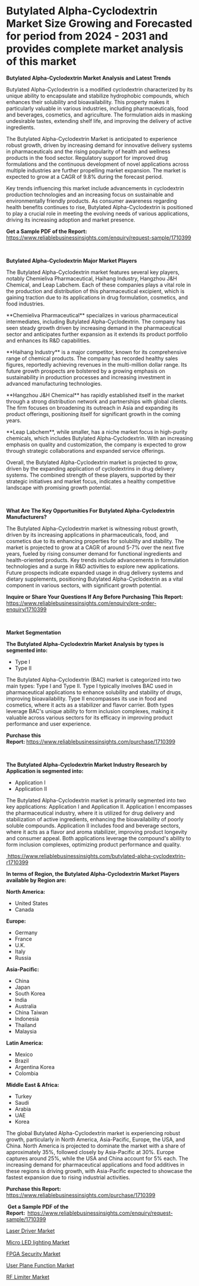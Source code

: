 <p><h1>Butylated Alpha-Cyclodextrin Market Size Growing and Forecasted for period from 2024 - 2031 and provides complete market analysis of this market</h1></p><p><strong>Butylated Alpha-Cyclodextrin Market Analysis and Latest Trends</strong></p>
<p><p>Butylated Alpha-Cyclodextrin is a modified cyclodextrin characterized by its unique ability to encapsulate and stabilize hydrophobic compounds, which enhances their solubility and bioavailability. This property makes it particularly valuable in various industries, including pharmaceuticals, food and beverages, cosmetics, and agriculture. The formulation aids in masking undesirable tastes, extending shelf life, and improving the delivery of active ingredients.</p><p>The Butylated Alpha-Cyclodextrin Market is anticipated to experience robust growth, driven by increasing demand for innovative delivery systems in pharmaceuticals and the rising popularity of health and wellness products in the food sector. Regulatory support for improved drug formulations and the continuous development of novel applications across multiple industries are further propelling market expansion. The market is expected to grow at a CAGR of 9.8% during the forecast period. </p><p>Key trends influencing this market include advancements in cyclodextrin production technologies and an increasing focus on sustainable and environmentally friendly products. As consumer awareness regarding health benefits continues to rise, Butylated Alpha-Cyclodextrin is positioned to play a crucial role in meeting the evolving needs of various applications, driving its increasing adoption and market presence.</p></p>
<p><strong>Get a Sample PDF of the Report:&nbsp;</strong> <a href="https://www.reliablebusinessinsights.com/enquiry/request-sample/1710399?utm_campaign=1588&utm_medium=2&utm_source=Github&utm_content=ia&utm_term=22102024&utm_id=butylated-alpha-cyclodextrin">https://www.reliablebusinessinsights.com/enquiry/request-sample/1710399</a></p>
<p>&nbsp;</p>
<p><strong>Butylated Alpha-Cyclodextrin Major Market Players</strong></p>
<p><p>The Butylated Alpha-Cyclodextrin market features several key players, notably Chemieliva Pharmaceutical, Haihang Industry, Hangzhou J&H Chemical, and Leap Labchem. Each of these companies plays a vital role in the production and distribution of this pharmaceutical excipient, which is gaining traction due to its applications in drug formulation, cosmetics, and food industries.</p><p>**Chemieliva Pharmaceutical** specializes in various pharmaceutical intermediates, including Butylated Alpha-Cyclodextrin. The company has seen steady growth driven by increasing demand in the pharmaceutical sector and anticipates further expansion as it extends its product portfolio and enhances its R&D capabilities. </p><p>**Haihang Industry** is a major competitor, known for its comprehensive range of chemical products. The company has recorded healthy sales figures, reportedly achieving revenues in the multi-million dollar range. Its future growth prospects are bolstered by a growing emphasis on sustainability in production processes and increasing investment in advanced manufacturing technologies.</p><p>**Hangzhou J&H Chemical** has rapidly established itself in the market through a strong distribution network and partnerships with global clients. The firm focuses on broadening its outreach in Asia and expanding its product offerings, positioning itself for significant growth in the coming years.</p><p>**Leap Labchem**, while smaller, has a niche market focus in high-purity chemicals, which includes Butylated Alpha-Cyclodextrin. With an increasing emphasis on quality and customization, the company is expected to grow through strategic collaborations and expanded service offerings.</p><p>Overall, the Butylated Alpha-Cyclodextrin market is projected to grow, driven by the expanding application of cyclodextrins in drug delivery systems. The combined strength of these players, supported by their strategic initiatives and market focus, indicates a healthy competitive landscape with promising growth potential.</p></p>
<p>&nbsp;</p>
<p><strong>What Are The Key Opportunities For Butylated Alpha-Cyclodextrin Manufacturers?</strong></p>
<p><p>The Butylated Alpha-Cyclodextrin market is witnessing robust growth, driven by its increasing applications in pharmaceuticals, food, and cosmetics due to its enhancing properties for solubility and stability. The market is projected to grow at a CAGR of around 5-7% over the next five years, fueled by rising consumer demand for functional ingredients and health-oriented products. Key trends include advancements in formulation technologies and a surge in R&D activities to explore new applications. Future prospects indicate expanded usage in drug delivery systems and dietary supplements, positioning Butylated Alpha-Cyclodextrin as a vital component in various sectors, with significant growth potential.</p></p>
<p><strong>Inquire or Share Your Questions If Any Before Purchasing This Report:</strong> <a href="https://www.reliablebusinessinsights.com/enquiry/pre-order-enquiry/1710399?utm_campaign=1588&utm_medium=2&utm_source=Github&utm_content=ia&utm_term=22102024&utm_id=butylated-alpha-cyclodextrin">https://www.reliablebusinessinsights.com/enquiry/pre-order-enquiry/1710399</a></p>
<p>&nbsp;</p>
<p><strong>Market Segmentation</strong></p>
<p><strong>The Butylated Alpha-Cyclodextrin Market Analysis by types is segmented into:</strong></p>
<p><ul><li>Type I</li><li>Type II</li></ul></p>
<p><p>The Butylated Alpha-Cyclodextrin (BAC) market is categorized into two main types: Type I and Type II. Type I typically involves BAC used in pharmaceutical applications to enhance solubility and stability of drugs, improving bioavailability. Type II encompasses its use in food and cosmetics, where it acts as a stabilizer and flavor carrier. Both types leverage BAC's unique ability to form inclusion complexes, making it valuable across various sectors for its efficacy in improving product performance and user experience.</p></p>
<p><strong>Purchase this Report:&nbsp;</strong><a href="https://www.reliablebusinessinsights.com/purchase/1710399?utm_campaign=1588&utm_medium=2&utm_source=Github&utm_content=ia&utm_term=22102024&utm_id=butylated-alpha-cyclodextrin">https://www.reliablebusinessinsights.com/purchase/1710399</a></p>
<p>&nbsp;</p>
<p><strong>The Butylated Alpha-Cyclodextrin Market Industry Research by Application is segmented into:</strong></p>
<p><ul><li>Application I</li><li>Application II</li></ul></p>
<p><p>The Butylated Alpha-Cyclodextrin market is primarily segmented into two key applications: Application I and Application II. Application I encompasses the pharmaceutical industry, where it is utilized for drug delivery and stabilization of active ingredients, enhancing the bioavailability of poorly soluble compounds. Application II includes food and beverage sectors, where it acts as a flavor and aroma stabilizer, improving product longevity and consumer appeal. Both applications leverage the compound's ability to form inclusion complexes, optimizing product performance and quality.</p></p>
<p><a href="https://www.reliablebusinessinsights.com/butylated-alpha-cyclodextrin-r1710399?utm_campaign=1588&utm_medium=2&utm_source=Github&utm_content=ia&utm_term=22102024&utm_id=butylated-alpha-cyclodextrin">&nbsp;https://www.reliablebusinessinsights.com/butylated-alpha-cyclodextrin-r1710399</a></p>
<p><strong>In terms of Region, the Butylated Alpha-Cyclodextrin Market Players available by Region are:</strong></p>
<p>
    <p> <strong> North America: </strong>
        <ul>
            <li>United States</li>
            <li>Canada</li>
        </ul>
        </p> 
    <p> <strong> Europe: </strong>
        <ul>
            <li>Germany</li>
            <li>France</li>
            <li>U.K.</li>
            <li>Italy</li>
            <li>Russia</li>
        </ul>
        </p> 
    <p> <strong> Asia-Pacific: </strong>
        <ul>
            <li>China</li>
            <li>Japan</li>
            <li>South Korea</li>
            <li>India</li>
            <li>Australia</li>
            <li>China Taiwan</li>
            <li>Indonesia</li>
            <li>Thailand</li>
            <li>Malaysia</li>
        </ul>
        </p> 
    <p> <strong> Latin America: </strong>
        <ul>
            <li>Mexico</li>
            <li>Brazil</li>
            <li>Argentina Korea</li>
            <li>Colombia</li>
        </ul>
        </p> 
    <p> <strong> Middle East & Africa: </strong>
        <ul>
            <li>Turkey</li>
            <li>Saudi</li>
            <li>Arabia</li>
            <li>UAE</li>
            <li>Korea</li>
        </ul>
    </p>
    </p>
<p><p>The global Butylated Alpha-Cyclodextrin market is experiencing robust growth, particularly in North America, Asia-Pacific, Europe, the USA, and China. North America is projected to dominate the market with a share of approximately 35%, followed closely by Asia-Pacific at 30%. Europe captures around 25%, while the USA and China account for 5% each. The increasing demand for pharmaceutical applications and food additives in these regions is driving growth, with Asia-Pacific expected to showcase the fastest expansion due to rising industrial activities.</p></p>
<p><strong>Purchase this Report: </strong><a href="https://www.reliablebusinessinsights.com/purchase/1710399?utm_campaign=1588&utm_medium=2&utm_source=Github&utm_content=ia&utm_term=22102024&utm_id=butylated-alpha-cyclodextrin">https://www.reliablebusinessinsights.com/purchase/1710399</a></p>
<p>&nbsp;<strong>Get a Sample PDF of the Report:&nbsp;&nbsp;</strong><a href="https://www.reliablebusinessinsights.com/enquiry/request-sample/1710399?utm_campaign=1588&utm_medium=2&utm_source=Github&utm_content=ia&utm_term=22102024&utm_id=butylated-alpha-cyclodextrin">https://www.reliablebusinessinsights.com/enquiry/request-sample/1710399</a></p>
<p><strong></strong></p>
<p><p><a href="https://www.linkedin.com/pulse/laser-driver-market-trends-insights-type-application-atfue?utm_campaign=1588&utm_medium=2&utm_source=Github&utm_content=ia&utm_term=22102024&utm_id=butylated-alpha-cyclodextrin">Laser Driver Market</a></p><p><a href="https://www.linkedin.com/pulse/micro-led-lighting-market-size-growth-trends-statistics-forecasts-mukpe?utm_campaign=1588&utm_medium=2&utm_source=Github&utm_content=ia&utm_term=22102024&utm_id=butylated-alpha-cyclodextrin">Micro LED lighting Market</a></p><p><a href="https://www.linkedin.com/pulse/fpga-security-market-essentials-key-players-demand-drivers-j6hee?utm_campaign=1588&utm_medium=2&utm_source=Github&utm_content=ia&utm_term=22102024&utm_id=butylated-alpha-cyclodextrin">FPGA Security Market</a></p><p><a href="https://www.linkedin.com/pulse/user-plane-function-market-analysis-report-global-insights-uy0pe?utm_campaign=1588&utm_medium=2&utm_source=Github&utm_content=ia&utm_term=22102024&utm_id=butylated-alpha-cyclodextrin">User Plane Function Market</a></p><p><a href="https://www.linkedin.com/pulse/exploring-rf-limiter-market-strategic-insights-growth-a3ede?utm_campaign=1588&utm_medium=2&utm_source=Github&utm_content=ia&utm_term=22102024&utm_id=butylated-alpha-cyclodextrin">RF Limiter Market</a></p></p>